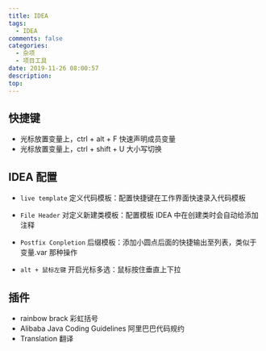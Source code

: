 ```yaml
---
title: IDEA
tags:
  - IDEA
comments: false
categories:
  - 杂项
  - 项目工具
date: 2019-11-26 08:00:57
description:
top:
---
```


## 快捷键

* 光标放置变量上，ctrl + alt + F 快速声明成员变量
* 光标放置变量上，ctrl + shift + U 大小写切换

## IDEA 配置

* `live template` 定义代码模板：配置快捷键在工作界面快速录入代码模板 

* `File Header` 对定义新建类模板：配置模板 IDEA 中在创建类时会自动给添加注释

* `Postfix Conpletion` 后缀模板：添加小圆点后面的快捷输出至列表，类似于 变量.var 那种操作

* `alt + 鼠标左键` 开启光标多选：鼠标按住垂直上下拉

## 插件

* rainbow brack 彩虹括号
* Alibaba Java Coding Guidelines 阿里巴巴代码规约
* Translation 翻译